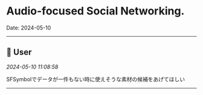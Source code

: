 # Audio-focused Social Networking.

Date: 2024-05-10

---

## 👤 User
*2024-05-10 11:08:58*

SFSymbolでデータが一件もない時に使えそうな素材の候補をあげてほしい

---
